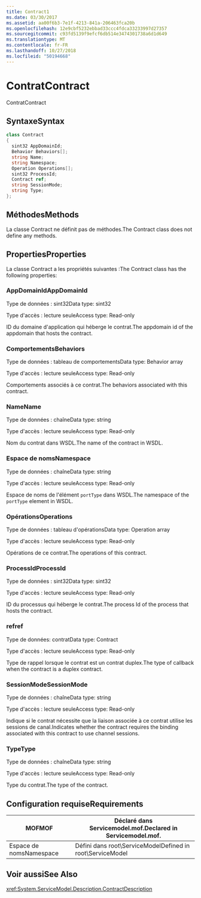 ```yaml
---
title: Contract1
ms.date: 03/30/2017
ms.assetid: aa00f6b3-7e1f-4213-841a-206463fca20b
ms.openlocfilehash: 12e9cbf5232ebbad33ccc4fdca33233997d27357
ms.sourcegitcommit: c93fd5139f9efcf6db514e3474301738a6d1d649
ms.translationtype: MT
ms.contentlocale: fr-FR
ms.lasthandoff: 10/27/2018
ms.locfileid: "50194668"
---
```

# <a name="contract"></a><span data-ttu-id="ebb31-102">Contrat</span><span class="sxs-lookup"><span data-stu-id="ebb31-102">Contract</span></span>
<span data-ttu-id="ebb31-103">Contrat</span><span class="sxs-lookup"><span data-stu-id="ebb31-103">Contract</span></span>  
  
## <a name="syntax"></a><span data-ttu-id="ebb31-104">Syntaxe</span><span class="sxs-lookup"><span data-stu-id="ebb31-104">Syntax</span></span>  
  
```csharp
class Contract  
{  
  sint32 AppDomainId;  
  Behavior Behaviors[];  
  string Name;  
  string Namespace;  
  Operation Operations[];  
  sint32 ProcessId;  
  Contract ref;  
  string SessionMode;  
  string Type;  
};  
```  
  
## <a name="methods"></a><span data-ttu-id="ebb31-105">Méthodes</span><span class="sxs-lookup"><span data-stu-id="ebb31-105">Methods</span></span>  
 <span data-ttu-id="ebb31-106">La classe Contract ne définit pas de méthodes.</span><span class="sxs-lookup"><span data-stu-id="ebb31-106">The Contract class does not define any methods.</span></span>  
  
## <a name="properties"></a><span data-ttu-id="ebb31-107">Properties</span><span class="sxs-lookup"><span data-stu-id="ebb31-107">Properties</span></span>  
 <span data-ttu-id="ebb31-108">La classe Contract a les propriétés suivantes :</span><span class="sxs-lookup"><span data-stu-id="ebb31-108">The Contract class has the following properties:</span></span>  
  
### <a name="appdomainid"></a><span data-ttu-id="ebb31-109">AppDomainId</span><span class="sxs-lookup"><span data-stu-id="ebb31-109">AppDomainId</span></span>  
 <span data-ttu-id="ebb31-110">Type de données : sint32</span><span class="sxs-lookup"><span data-stu-id="ebb31-110">Data type: sint32</span></span>  
  
 <span data-ttu-id="ebb31-111">Type d'accès : lecture seule</span><span class="sxs-lookup"><span data-stu-id="ebb31-111">Access type: Read-only</span></span>  
  
 <span data-ttu-id="ebb31-112">ID du domaine d'application qui héberge le contrat.</span><span class="sxs-lookup"><span data-stu-id="ebb31-112">The appdomain id of the appdomain that hosts the contract.</span></span>  
  
### <a name="behaviors"></a><span data-ttu-id="ebb31-113">Comportements</span><span class="sxs-lookup"><span data-stu-id="ebb31-113">Behaviors</span></span>  
 <span data-ttu-id="ebb31-114">Type de données : tableau de comportements</span><span class="sxs-lookup"><span data-stu-id="ebb31-114">Data type: Behavior array</span></span>  
  
 <span data-ttu-id="ebb31-115">Type d'accès : lecture seule</span><span class="sxs-lookup"><span data-stu-id="ebb31-115">Access type: Read-only</span></span>  
  
 <span data-ttu-id="ebb31-116">Comportements associés à ce contrat.</span><span class="sxs-lookup"><span data-stu-id="ebb31-116">The behaviors associated with this contract.</span></span>  
  
### <a name="name"></a><span data-ttu-id="ebb31-117">Name</span><span class="sxs-lookup"><span data-stu-id="ebb31-117">Name</span></span>  
 <span data-ttu-id="ebb31-118">Type de données : chaîne</span><span class="sxs-lookup"><span data-stu-id="ebb31-118">Data type: string</span></span>  
  
 <span data-ttu-id="ebb31-119">Type d'accès : lecture seule</span><span class="sxs-lookup"><span data-stu-id="ebb31-119">Access type: Read-only</span></span>  
  
 <span data-ttu-id="ebb31-120">Nom du contrat dans WSDL.</span><span class="sxs-lookup"><span data-stu-id="ebb31-120">The name of the contract in WSDL.</span></span>  
  
### <a name="namespace"></a><span data-ttu-id="ebb31-121">Espace de noms</span><span class="sxs-lookup"><span data-stu-id="ebb31-121">Namespace</span></span>  
 <span data-ttu-id="ebb31-122">Type de données : chaîne</span><span class="sxs-lookup"><span data-stu-id="ebb31-122">Data type: string</span></span>  
  
 <span data-ttu-id="ebb31-123">Type d'accès : lecture seule</span><span class="sxs-lookup"><span data-stu-id="ebb31-123">Access type: Read-only</span></span>  
  
 <span data-ttu-id="ebb31-124">Espace de noms de l'élément `portType` dans WSDL.</span><span class="sxs-lookup"><span data-stu-id="ebb31-124">The namespace of the `portType` element in WSDL.</span></span>  
  
### <a name="operations"></a><span data-ttu-id="ebb31-125">Opérations</span><span class="sxs-lookup"><span data-stu-id="ebb31-125">Operations</span></span>  
 <span data-ttu-id="ebb31-126">Type de données : tableau d'opérations</span><span class="sxs-lookup"><span data-stu-id="ebb31-126">Data type: Operation array</span></span>  
  
 <span data-ttu-id="ebb31-127">Type d'accès : lecture seule</span><span class="sxs-lookup"><span data-stu-id="ebb31-127">Access type: Read-only</span></span>  
  
 <span data-ttu-id="ebb31-128">Opérations de ce contrat.</span><span class="sxs-lookup"><span data-stu-id="ebb31-128">The operations of this contract.</span></span>  
  
### <a name="processid"></a><span data-ttu-id="ebb31-129">ProcessId</span><span class="sxs-lookup"><span data-stu-id="ebb31-129">ProcessId</span></span>  
 <span data-ttu-id="ebb31-130">Type de données : sint32</span><span class="sxs-lookup"><span data-stu-id="ebb31-130">Data type: sint32</span></span>  
  
 <span data-ttu-id="ebb31-131">Type d'accès : lecture seule</span><span class="sxs-lookup"><span data-stu-id="ebb31-131">Access type: Read-only</span></span>  
  
 <span data-ttu-id="ebb31-132">ID du processus qui héberge le contrat.</span><span class="sxs-lookup"><span data-stu-id="ebb31-132">The process Id of the process that hosts the contract.</span></span>  
  
### <a name="ref"></a><span data-ttu-id="ebb31-133">ref</span><span class="sxs-lookup"><span data-stu-id="ebb31-133">ref</span></span>  
 <span data-ttu-id="ebb31-134">Type de données: contrat</span><span class="sxs-lookup"><span data-stu-id="ebb31-134">Data type: Contract</span></span>  
  
 <span data-ttu-id="ebb31-135">Type d'accès : lecture seule</span><span class="sxs-lookup"><span data-stu-id="ebb31-135">Access type: Read-only</span></span>  
  
 <span data-ttu-id="ebb31-136">Type de rappel lorsque le contrat est un contrat duplex.</span><span class="sxs-lookup"><span data-stu-id="ebb31-136">The type of callback when the contract is a duplex contract.</span></span>  
  
### <a name="sessionmode"></a><span data-ttu-id="ebb31-137">SessionMode</span><span class="sxs-lookup"><span data-stu-id="ebb31-137">SessionMode</span></span>  
 <span data-ttu-id="ebb31-138">Type de données : chaîne</span><span class="sxs-lookup"><span data-stu-id="ebb31-138">Data type: string</span></span>  
  
 <span data-ttu-id="ebb31-139">Type d'accès : lecture seule</span><span class="sxs-lookup"><span data-stu-id="ebb31-139">Access type: Read-only</span></span>  
  
 <span data-ttu-id="ebb31-140">Indique si le contrat nécessite que la liaison associée à ce contrat utilise les sessions de canal.</span><span class="sxs-lookup"><span data-stu-id="ebb31-140">Indicates whether the contract requires the binding associated with this contract to use channel sessions.</span></span>  
  
### <a name="type"></a><span data-ttu-id="ebb31-141">Type</span><span class="sxs-lookup"><span data-stu-id="ebb31-141">Type</span></span>  
 <span data-ttu-id="ebb31-142">Type de données : chaîne</span><span class="sxs-lookup"><span data-stu-id="ebb31-142">Data type: string</span></span>  
  
 <span data-ttu-id="ebb31-143">Type d'accès : lecture seule</span><span class="sxs-lookup"><span data-stu-id="ebb31-143">Access type: Read-only</span></span>  
  
 <span data-ttu-id="ebb31-144">Type du contrat.</span><span class="sxs-lookup"><span data-stu-id="ebb31-144">The type of the contract.</span></span>  
  
## <a name="requirements"></a><span data-ttu-id="ebb31-145">Configuration requise</span><span class="sxs-lookup"><span data-stu-id="ebb31-145">Requirements</span></span>  
  
|<span data-ttu-id="ebb31-146">MOF</span><span class="sxs-lookup"><span data-stu-id="ebb31-146">MOF</span></span>|<span data-ttu-id="ebb31-147">Déclaré dans Servicemodel.mof.</span><span class="sxs-lookup"><span data-stu-id="ebb31-147">Declared in Servicemodel.mof.</span></span>|  
|---------|-----------------------------------|  
|<span data-ttu-id="ebb31-148">Espace de noms</span><span class="sxs-lookup"><span data-stu-id="ebb31-148">Namespace</span></span>|<span data-ttu-id="ebb31-149">Défini dans root\ServiceModel</span><span class="sxs-lookup"><span data-stu-id="ebb31-149">Defined in root\ServiceModel</span></span>|  
  
## <a name="see-also"></a><span data-ttu-id="ebb31-150">Voir aussi</span><span class="sxs-lookup"><span data-stu-id="ebb31-150">See Also</span></span>  
 <xref:System.ServiceModel.Description.ContractDescription>
